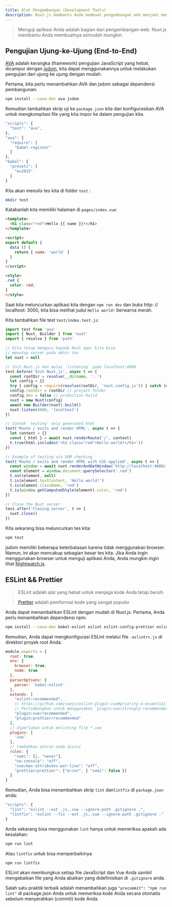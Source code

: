 ```yaml
---
title: Alat Pengembangan (Development Tools)
description: Nuxt.js membantu Anda membuat pengembangan web menjadi menyenangkan.
---
```


> Menguji aplikasi Anda adalah bagian dari pengembangan web. Nuxt.js membantu Anda membuatnya semudah mungkin.

## Pengujian Ujung-ke-Ujung (End-to-End)

[AVA](https://github.com/avajs/ava) adalah kerangka (framework) pengujian JavaScript yang hebat, dicampur dengan [jsdom](https://github.com/tmpvar/jsdom), kita dapat menggunakannya untuk melakukan pengujian dari ujung ke ujung dengan mudah.

Pertama, kita perlu menambahkan AVA dan jsdom sebagai dependensi pembangunan:

```bash
npm install --save-dev ava jsdom
```

Kemudian tambahkan skrip uji ke `package.json` kita dan konfigurasikan AVA untuk mengkompilasi file yang kita impor ke dalam pengujian kita.

```javascript
"scripts": {
  "test": "ava",
},
"ava": {
  "require": [
    "babel-register"
  ]
},
"babel": {
  "presets": [
    "es2015"
  ]
}
```

Kita akan menulis tes kita di folder `test` :

```bash
mkdir test
```

Katakanlah kita memiliki halaman di `pages/index.vue`:

```html
<template>
  <h1 class="red">Hello {{ name }}!</h1>
</template>

<script>
export default {
  data () {
    return { name: 'world' }
  }
}
</script>

<style>
.red {
  color: red;
}
</style>
```

Saat kita meluncurkan aplikasi kita dengan `npm run dev` dan buka http: // localhost: 3000, kita bisa melihat judul `Hello world!` berwarna merah.

Kita tambahkan file test `test/index.test.js`:

```js
import test from 'ava'
import { Nuxt, Builder } from 'nuxt'
import { resolve } from 'path'

// Kita tetap mengacu kepada Nuxt agar kita bisa
// menutup server pada akhir tes
let nuxt = null

// Init Nuxt.js dan mulai `listening` pada localhost:4000
test.before('Init Nuxt.js', async t => {
  const rootDir = resolve(__dirname, '..')
  let config = {}
  try { config = require(resolve(rootDir, 'nuxt.config.js')) } catch (e) {}
  config.rootDir = rootDir // project folder
  config.dev = false // production build
  nuxt = new Nuxt(config)
  await new Builder(nuxt).build()
  nuxt.listen(4000, 'localhost')
})

// Contoh `testing` only generated html
test('Route / exits and render HTML', async t => {
  let context = {}
  const { html } = await nuxt.renderRoute('/', context)
  t.true(html.includes('<h1 class="red">Hello world!</h1>'))
})

// Example of testing via DOM checking
test('Route / exits and render HTML with CSS applied', async t => {
  const window = await nuxt.renderAndGetWindow('http://localhost:4000/')
  const element = window.document.querySelector('.red')
  t.not(element, null)
  t.is(element.textContent, 'Hello world!')
  t.is(element.className, 'red')
  t.is(window.getComputedStyle(element).color, 'red')
})

// Close the Nuxt server
test.after('Closing server', t => {
  nuxt.close()
})
```

Kita sekarang bisa meluncurkan tes kita:

```bash
npm test
```

jsdom memiliki beberapa keterbatasan karena tidak menggunakan browser. Namun, ini akan mencakup sebagian besar tes kita. Jika Anda ingin menggunakan browser untuk menguji aplikasi Anda, Anda mungkin ingin lihat [Nightwatch.js](http://nightwatchjs.org).

## ESLint && Prettier

> ESLint adalah alat yang hebat untuk menjaga kode Anda tetap bersih

> [Prettier](prettier.io) adalah pemformat kode yang sangat populer

Anda dapat menambahkan ESLint dengan mudah di Nuxt.js. Pertama, Anda perlu menambahkan dependensi npm:

```bash
npm install --save-dev babel-eslint eslint eslint-config-prettier eslint-loader eslint-plugin-vue eslint-plugin-prettier prettier
```

Kemudian, Anda dapat mengkonfigurasi ESLint melalui file `.eslintrc.js`  di direktori proyek root Anda:

```js
module.exports = {
  root: true,
  env: {
    browser: true,
    node: true
  },
  parserOptions: {
    parser: 'babel-eslint'
  },
  extends: [
    "eslint:recommended",
    // https://github.com/vuejs/eslint-plugin-vue#priority-a-essential-error-prevention
    // Pertimbangkan untuk menggunakan `plugin:vue/strongly-recommended` atau `plugin:vue/recommended` untuk memperketat aturan.
    "plugin:vue/recommended",
    "plugin:prettier/recommended"
  ],
  // diperlukan untuk melinting file *.vue
  plugins: [
    'vue'
  ],
  // tambahkan aturan anda disini
  rules: {
    "semi": [2, "never"],
    "no-console": "off",
    "vue/max-attributes-per-line": "off",
    "prettier/prettier": ["error", { "semi": false }]
  }
}
```

Kemudian, Anda bisa menambahkan skrip `lint` dan`lintfix` di `package.json` anda:

```js
"scripts": {
  "lint": "eslint --ext .js,.vue --ignore-path .gitignore .",
  "lintfix": "eslint --fix --ext .js,.vue --ignore-path .gitignore ."
}
```

Anda sekarang bisa menggunakan `lint` hanya untuk memeriksa apakah ada kesalahan:

```bash
npm run lint
```

Atau `lintfix` untuk bisa memperbaikinya

```bash
npm run lintfix
```

ESLint akan membungkus setiap file JavaScript dan Vue Anda sambil mengabaikan file yang Anda abaikan yang didefinisikan di  `.gitignore` anda.

<p class="Alert Alert--orange">

Salah satu praktik terbaik adalah menambahkan juga `"precommit": "npm run lint"` di package.json Anda untuk memeriksa kode Anda secara otomatis sebelum menyerahkan (commit) kode Anda.

</p>
